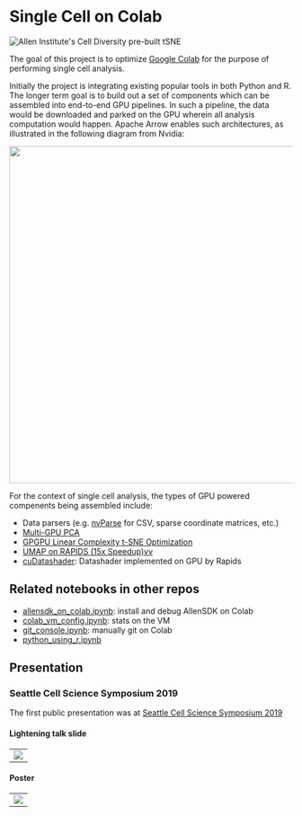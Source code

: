 # Single Cell on Colab

![Allen Institute's Cell Diversity pre-built tSNE](http://reconstrue.com/projects/single_cell_on_colab/demo/aibs_cell_diversity_pre_tsned_by_datashader.png)


The goal of this project is to optimize [Google
Colab](https://colab.research.google.com/) for the purpose of
performing single cell analysis.

Initially the project is integrating existing popular tools in both
Python and R.  The longer term goal is to build out a set of
components which can be assembled into end-to-end GPU pipelines. In
such a pipeline, the data would be downloaded and parked on the GPU
wherein all analysis computation would happen. Apache Arrow enables such architectures, as
illustrated in the following diagram from Nvidia:

<img src="https://github.com/rapidsai/cudf/raw/branch-0.12/img/rapids_arrow.png" width="600px" />

For the context of single cell analysis, the types of GPU powered
compenents being assembled include:

- Data parsers (e.g. [nvParse](https://github.com/antonmks/nvParse) for CSV, sparse coordinate matrices, etc.)
- [Multi-GPU PCA](https://github.com/rapidsai/cuml/issues/68)
- [GPGPU Linear Complexity t-SNE Optimization](https://biovault.github.io/nptsne/)
- [UMAP on RAPIDS (15x Speedup)vv](https://medium.com/the-artificial-impostor/umap-on-rapids-15x-speedup-f4eabfbdd978)
- [cuDatashader](https://github.com/rapidsai/cuDataShader): Datashader implemented on GPU by Rapids

## Related notebooks in other repos

- [allensdk_on_colab.ipynb](https://github.com/reconstrue/neuro_on_colab/blob/master/platform/allensdk_on_colab.ipynb): install and debug AllenSDK on Colab
- [colab_vm_config.ipynb](https://github.com/reconstrue/neuro_on_colab/blob/master/platform/colab_vm_config.ipynb): stats on the VM 
- [git_console.ipynb](https://github.com/reconstrue/neuro_on_colab/blob/master/platform/git_console.ipynb): manually git on Colab
- [python_using_r.ipynb](https://github.com/reconstrue/neuro_on_colab/blob/master/platform/python_using_r.ipynb)


## Presentation

### Seattle Cell Science Symposium 2019

The first public presentation was at [Seattle Cell Science Symposium 2019](https://alleninstitute.org/media/filer_public/19/80/19801df8-8001-45ea-bcf9-a731281d98a3/2019_cellsciencesymp_flyer.pdf)

#### Lightening talk slide

<table><tr><td>
  <img src="http://reconstrue.com/projects/single_cell_on_colab/presentations/seattle_cell_lightening_slide.png"/>
</td></tr></table>

#### Poster
<table><tr><td>
  <img src="http://reconstrue.com/projects/single_cell_on_colab/presentations/2019_12_seattle_cell_poster.png" /> 
</td></tr></table>

